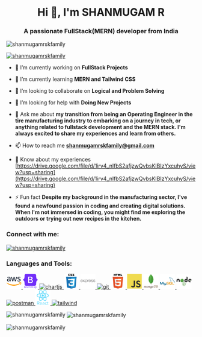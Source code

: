 <h1 align="center">Hi 👋, I'm SHANMUGAM R</h1>
<h3 align="center">A passionate FullStack(MERN) developer from India</h3>

<p align="left"> <img src="https://komarev.com/ghpvc/?username=shanmugamrskfamily&label=Profile%20views&color=0e75b6&style=flat" alt="shanmugamrskfamily" /> </p>

<p align="left"> <a href="https://github.com/ryo-ma/github-profile-trophy"><img src="https://github-profile-trophy.vercel.app/?username=shanmugamrskfamily" alt="shanmugamrskfamily" /></a> </p>

- 🔭 I’m currently working on **FullStack Projects**

- 🌱 I’m currently learning **MERN and Tailwind CSS**

- 👯 I’m looking to collaborate on **Logical and Problem Solving**

- 🤝 I’m looking for help with **Doing New Projects**

- 💬 Ask me about **my transition from being an Operating Engineer in the tire manufacturing industry to embarking on a journey in tech, or anything related to fullstack development and the MERN stack. I'm always excited to share my experiences and learn from others.**

- 📫 How to reach me **shanmugamrskfamily@gmail.com**

- 📄 Know about my experiences [https://drive.google.com/file/d/1irv4_nlfbS2afjzwQvbsKIBIzYxcuhyS/view?usp=sharing](https://drive.google.com/file/d/1irv4_nlfbS2afjzwQvbsKIBIzYxcuhyS/view?usp=sharing)

- ⚡ Fun fact **Despite my background in the manufacturing sector, I've found a newfound passion in coding and creating digital solutions. When I'm not immersed in coding, you might find me exploring the outdoors or trying out new recipes in the kitchen.**

<h3 align="left">Connect with me:</h3>
<p align="left">
<a href="https://linkedin.com/in/shanmugamrskfamily" target="blank"><img align="center" src="https://raw.githubusercontent.com/rahuldkjain/github-profile-readme-generator/master/src/images/icons/Social/linked-in-alt.svg" alt="shanmugamrskfamily" height="30" width="40" /></a>
</p>

<h3 align="left">Languages and Tools:</h3>
<p align="left"> <a href="https://aws.amazon.com" target="_blank" rel="noreferrer"> <img src="https://raw.githubusercontent.com/devicons/devicon/master/icons/amazonwebservices/amazonwebservices-original-wordmark.svg" alt="aws" width="40" height="40"/> </a> <a href="https://getbootstrap.com" target="_blank" rel="noreferrer"> <img src="https://raw.githubusercontent.com/devicons/devicon/master/icons/bootstrap/bootstrap-plain-wordmark.svg" alt="bootstrap" width="40" height="40"/> </a> <a href="https://www.chartjs.org" target="_blank" rel="noreferrer"> <img src="https://www.chartjs.org/media/logo-title.svg" alt="chartjs" width="40" height="40"/> </a> <a href="https://www.w3schools.com/css/" target="_blank" rel="noreferrer"> <img src="https://raw.githubusercontent.com/devicons/devicon/master/icons/css3/css3-original-wordmark.svg" alt="css3" width="40" height="40"/> </a> <a href="https://expressjs.com" target="_blank" rel="noreferrer"> <img src="https://raw.githubusercontent.com/devicons/devicon/master/icons/express/express-original-wordmark.svg" alt="express" width="40" height="40"/> </a> <a href="https://git-scm.com/" target="_blank" rel="noreferrer"> <img src="https://www.vectorlogo.zone/logos/git-scm/git-scm-icon.svg" alt="git" width="40" height="40"/> </a> <a href="https://www.w3.org/html/" target="_blank" rel="noreferrer"> <img src="https://raw.githubusercontent.com/devicons/devicon/master/icons/html5/html5-original-wordmark.svg" alt="html5" width="40" height="40"/> </a> <a href="https://developer.mozilla.org/en-US/docs/Web/JavaScript" target="_blank" rel="noreferrer"> <img src="https://raw.githubusercontent.com/devicons/devicon/master/icons/javascript/javascript-original.svg" alt="javascript" width="40" height="40"/> </a> <a href="https://www.mongodb.com/" target="_blank" rel="noreferrer"> <img src="https://raw.githubusercontent.com/devicons/devicon/master/icons/mongodb/mongodb-original-wordmark.svg" alt="mongodb" width="40" height="40"/> </a> <a href="https://www.mysql.com/" target="_blank" rel="noreferrer"> <img src="https://raw.githubusercontent.com/devicons/devicon/master/icons/mysql/mysql-original-wordmark.svg" alt="mysql" width="40" height="40"/> </a> <a href="https://nodejs.org" target="_blank" rel="noreferrer"> <img src="https://raw.githubusercontent.com/devicons/devicon/master/icons/nodejs/nodejs-original-wordmark.svg" alt="nodejs" width="40" height="40"/> </a> <a href="https://postman.com" target="_blank" rel="noreferrer"> <img src="https://www.vectorlogo.zone/logos/getpostman/getpostman-icon.svg" alt="postman" width="40" height="40"/> </a> <a href="https://reactjs.org/" target="_blank" rel="noreferrer"> <img src="https://raw.githubusercontent.com/devicons/devicon/master/icons/react/react-original-wordmark.svg" alt="react" width="40" height="40"/> </a> <a href="https://tailwindcss.com/" target="_blank" rel="noreferrer"> <img src="https://www.vectorlogo.zone/logos/tailwindcss/tailwindcss-icon.svg" alt="tailwind" width="40" height="40"/> </a> </p>

<p><img align="left" src="https://github-readme-stats.vercel.app/api/top-langs?username=shanmugamrskfamily&show_icons=true&locale=en&layout=compact" alt="shanmugamrskfamily" /></p>

<p>&nbsp;<img align="center" src="https://github-readme-stats.vercel.app/api?username=shanmugamrskfamily&show_icons=true&locale=en" alt="shanmugamrskfamily" /></p>

<p><img align="center" src="https://github-readme-streak-stats.herokuapp.com/?user=shanmugamrskfamily&" alt="shanmugamrskfamily" /></p>
